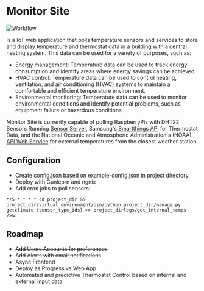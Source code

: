 # Monitor Site
![Workflow](https://github.com/james-rehak/monitorsite/actions/workflows/django.yml/badge.svg)

Is a IoT web application that polls temperature sensors and services to store and display temperature and thermostat data in a building with a central heating system. This data can be used for a variety of purposes, such as:
- Energy management: Temperature data can be used to track energy consumption and identify areas where energy savings can be achieved.
- HVAC control: Temperature data can be used to control heating, ventilation, and air conditioning (HVAC) systems to maintain a comfortable and efficient temperature environment.
- Environmental monitoring: Temperature data can be used to monitor environmental conditions and identify potential problems, such as equipment failure or hazardous conditions.

Monitor Site is currently capable of polling RaspberryPis with DHT22 Sensors Running [Sensor Server](https://github.com/james-rehak/sensor), Samsung's [Smartthings API](https://developer.smartthings.com/docs/api/public/) for Thermostat Data, and the National Oceanic and Atmospheric Administration's (NOAA) [API Web Service](https://www.weather.gov/documentation/services-web-api) for external temperatures from the closest weather station.

## Configuration
- Create config.json based on example-config.json in project directory
- Deploy with Gunicorn and ngnix
- Add cron jobs to poll sensors:
```
*/5 * * * * cd project_dir && project_dir/virtual_environment/bin/python project_dir/manage.py getclimate {sensor_type_ids} >> project_dirlogs/get_internal_temps 2>&1
```


## Roadmap
- ~~Add Users Accounts for preferences~~
- ~~Add Alerts with email notifications~~
- Async Frontend
- Deploy as Progressive Web App
- Automated and predictive Thermostat Control based on internal and external input data
